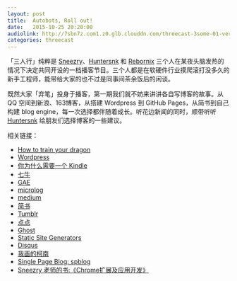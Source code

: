 ```yaml
---
layout: post
title:  Autobots, Roll out!
date:   2015-10-25 20:20:00
audiolink: http://7sbn7z.com1.z0.glb.clouddn.com/threecast-3some-01-version2-64.mp3
categories: threecast
---
```

「三人行」纯粹是 [Sneezry](https://sneezry.com)、[Huntersnk](https://huntersnk.com) 和 [Rebornix](https://rebornix.com) 三个人在某夜头脑发热的情况下决定共同开设的一档播客节目。三个人都是在软硬件行业摸爬滚打没多久的新手工程师，能带给大家的也不过是同事间茶余饭后的闲谈。

既然大家「弃笔」投身于播客，第一期我们就不妨来讲讲各自写博客的故事。从 QQ 空间到新浪、163博客，从搭建 Wordpress 到 GitHub Pages，从简书到自己构建 blog engine，每一次选择都伴随着成长。听花边新闻的同时，顺带听听 [Huntersnk](https://huntersnk.com) 给朋友们选择博客的一些建议。

相关链接：

* [How to train your dragon](https://www.howtotrainyourdragon.com/)
* [Wordpress](https://wordpress.org/)
* [你为什么需要一个 Kindle ](https://rebornix.com/2012/08/05/%E4%BD%A0%E4%B8%BA%E4%BB%80%E4%B9%88%E9%9C%80%E8%A6%81%E4%B8%80%E4%B8%AAKindle/)
* [七牛](http://qiniu.com/)
* [GAE](https://appengine.google.com)
* [microlog](http://microlog.sourceforge.net/site/)
* [medium](https://medium.com)
* [简书](http://jianshu.com)
* [Tumblr](https://www.tumblr.com/)
* [点点](http://www.diandian.com/)
* [Ghost](https://ghost.org)
* [Static Site Generators](https://staticsitegenerators.net/)
* [Disqus](https://disqus.com)
* [我画的柯南](https://sneezry.com/#!/2011/01/17/我画的柯南)
* [Single Page Blog: spblog](https://github.com/spblog/spblog.github.io)
* [Sneezry 老师的书:《Chrome扩展及应用开发》](https://book.douban.com/subject/25980975/)
